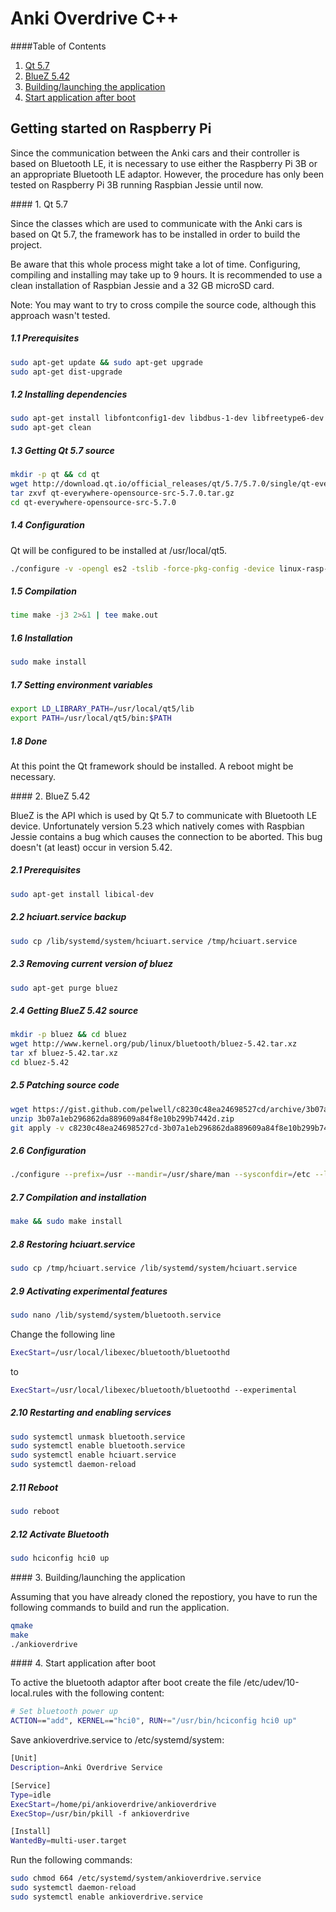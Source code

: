 
Anki Overdrive C++
==================

####Table of Contents

1. [Qt 5.7](#qt5.7)
2. [BlueZ 5.42](#bluez5.42)
3. [Building/launching the application](#build)
4. [Start application after boot](#autostart)

Getting started on Raspberry Pi
-------------------------------

Since the communication between the Anki cars and their controller is based on Bluetooth LE, it is necessary to use either the Raspberry Pi 3B or an appropriate Bluetooth LE adaptor.
However, the procedure has only been tested on Raspberry Pi 3B running Raspbian Jessie until now.


<div id="qt5.7" />
#### 1. Qt 5.7

Since the classes which are used to communicate with the Anki cars is based on Qt 5.7, the framework has to be installed in order to build the project.

Be aware that this whole process might take a lot of time. Configuring, compiling and installing may take up to 9 hours.
It is recommended to use a clean installation of Raspbian Jessie and a 32 GB microSD card.

Note: You may want to try to cross compile the source code, although this approach wasn't tested.


##### 1.1 Prerequisites

```bash
sudo apt-get update && sudo apt-get upgrade
sudo apt-get dist-upgrade
```

##### 1.2 Installing dependencies

```bash
sudo apt-get install libfontconfig1-dev libdbus-1-dev libfreetype6-dev libudev-dev libicu-dev libsqlite3-dev libxslt1-dev libssl-dev libasound2-dev libavcodec-dev libavformat-dev libswscale-dev libgstreamer0.10-dev libgstreamer-plugins-base0.10-dev gstreamer-tools gstreamer0.10-plugins-good gstreamer0.10-plugins-bad libraspberrypi-dev libpulse-dev libx11-dev libglib2.0-dev libcups2-dev freetds-dev libsqlite0-dev libpq-dev libiodbc2-dev libmysqlclient-dev firebird-dev libpng12-dev libjpeg62-turbo-dev libgst-dev libxext-dev libxcb1 libxcb1-dev libx11-xcb1 libx11-xcb-dev libxcb-keysyms1 libxcb-keysyms1-dev libxcb-image0 libxcb-image0-dev libxcb-shm0 libxcb-shm0-dev libxcb-icccm4 libxcb-icccm4-dev libxcb-sync1 libxcb-sync-dev libxcb-render-util0 libxcb-render-util0-dev libxcb-xfixes0-dev libxrender-dev libxcb-shape0-dev libxcb-randr0-dev libxcb-glx0-dev libxi-dev libdrm-dev flex ruby gperf bison libts-dev libxcb-xinerama0 libxcb-xinerama0-dev libbluetooth-dev
sudo apt-get clean
```

##### 1.3 Getting Qt 5.7 source

```bash
mkdir -p qt && cd qt
wget http://download.qt.io/official_releases/qt/5.7/5.7.0/single/qt-everywhere-opensource-src-5.7.0.tar.gz
tar zxvf qt-everywhere-opensource-src-5.7.0.tar.gz
cd qt-everywhere-opensource-src-5.7.0
```

##### 1.4 Configuration

Qt will be configured to be installed at /usr/local/qt5.

```bash
./configure -v -opengl es2 -tslib -force-pkg-config -device linux-rasp-pi-g++ -device-option CROSS_COMPILE=/usr/bin/ -opensource -confirm-license -optimized-qmake -reduce-exports -release -qt-pcre -make libs -no-use-gold-linker -prefix /usr/local/qt5 2>&1 | tee config.out
```

##### 1.5 Compilation

```bash
time make -j3 2>&1 | tee make.out
```

##### 1.6 Installation

```bash
sudo make install
```

##### 1.7 Setting environment variables

```bash
export LD_LIBRARY_PATH=/usr/local/qt5/lib
export PATH=/usr/local/qt5/bin:$PATH
```

##### 1.8 Done

At this point the Qt framework should be installed. A reboot might be necessary.



<div id="bluez5.42" />
#### 2. BlueZ 5.42

BlueZ is the API which is used by Qt 5.7 to communicate with Bluetooth LE device. Unfortunately version 5.23 which natively comes with Raspbian Jessie contains a bug which causes the connection to be aborted. This bug doesn't (at least) occur in version 5.42.

##### 2.1 Prerequisites

```bash
sudo apt-get install libical-dev
```

##### 2.2 hciuart.service backup

```bash
sudo cp /lib/systemd/system/hciuart.service /tmp/hciuart.service
```

##### 2.3 Removing current version of bluez

```bash
sudo apt-get purge bluez
```

##### 2.4 Getting BlueZ 5.42 source

```bash
mkdir -p bluez && cd bluez
wget http://www.kernel.org/pub/linux/bluetooth/bluez-5.42.tar.xz
tar xf bluez-5.42.tar.xz
cd bluez-5.42
```

##### 2.5 Patching source code

```bash
wget https://gist.github.com/pelwell/c8230c48ea24698527cd/archive/3b07a1eb296862da889609a84f8e10b299b7442d.zip
unzip 3b07a1eb296862da889609a84f8e10b299b7442d.zip
git apply -v c8230c48ea24698527cd-3b07a1eb296862da889609a84f8e10b299b7442d/*
```

##### 2.6 Configuration

```bash
./configure --prefix=/usr --mandir=/usr/share/man --sysconfdir=/etc --localstatedir=/var --enable-experimental --enable-maintainer-mode
```

##### 2.7 Compilation and installation

```bash
make && sudo make install
```

##### 2.8 Restoring hciuart.service

```bash
sudo cp /tmp/hciuart.service /lib/systemd/system/hciuart.service
```

##### 2.9 Activating experimental features

```bash
sudo nano /lib/systemd/system/bluetooth.service
```

Change the following line

```bash
ExecStart=/usr/local/libexec/bluetooth/bluetoothd
```

to

```bash
ExecStart=/usr/local/libexec/bluetooth/bluetoothd --experimental
```

##### 2.10 Restarting and enabling services

```bash
sudo systemctl unmask bluetooth.service
sudo systemctl enable bluetooth.service
sudo systemctl enable hciuart.service
sudo systemctl daemon-reload
```

##### 2.11 Reboot

```bash
sudo reboot
```

##### 2.12 Activate Bluetooth

```bash
sudo hciconfig hci0 up
```

<div id="build" />
#### 3. Building/launching the application

Assuming that you have already cloned the repostiory, you have to run the following commands to build and run the application.

```bash
qmake
make
./ankioverdrive
```

<div id="autostart" />
#### 4. Start application after boot

To active the bluetooth adaptor after boot create the file /etc/udev/10-local.rules with the following content:

```bash
# Set bluetooth power up
ACTION=="add", KERNEL=="hci0", RUN+="/usr/bin/hciconfig hci0 up"
```

Save ankioverdrive.service to /etc/systemd/system:

```bash
[Unit]
Description=Anki Overdrive Service

[Service]
Type=idle
ExecStart=/home/pi/ankioverdrive/ankioverdrive
ExecStop=/usr/bin/pkill -f ankioverdrive

[Install]
WantedBy=multi-user.target
```

Run the following commands:

```bash
sudo chmod 664 /etc/systemd/system/ankioverdrive.service
sudo systemctl daemon-reload
sudo systemctl enable ankioverdrive.service
```